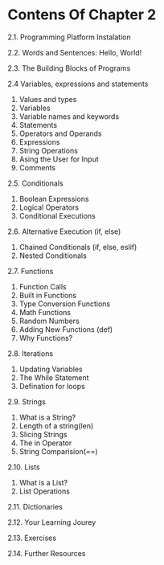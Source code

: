 # Contens Of Chapter 2

2.1. Programming Platform Instalation

2.2. Words and Sentences: Hello, World!

2.3. The Building Blocks of Programs

2.4 Variables, expressions and statements 
  1. Values and types
  2. Variables
  3. Variable names and keywords
  4. Statements
  5. Operators and Operands
  6. Expressions
  7. String Operations
  8. Asing the User for Input
  9. Comments
  
2.5. Conditionals
  1. Boolean Expressions
  2. Logical Operators
  3. Conditional Executions
  
2.6. Alternative Execution (if, else)
  1. Chained Conditionals (if, else, eslif)
  2. Nested Conditionals
  
2.7. Functions
  1. Function Calls
  2. Built in Functions
  3. Type Conversion Functions
  4. Math Functions
  5. Random Numbers
  6. Adding New Functions (def)
  7. Why Functions?
  
2.8. Iterations
  1. Updating Variables
  2. The While Statement
  3. Defination for loops
  
2.9. Strings
  1. What is a String?
  2. Length of a string(len)
  3. Slicing Strings
  4. The in Operator
  5. String Comparision(==)
  
2.10. Lists
  1. What is a List?
  2. List Operations

2.11. Dictionaries

2.12. Your Learning Jourey

2.13. Exercises

2.14. Further Resources
